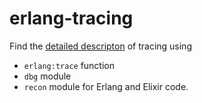 # erlang-tracing
Find the
[detailed descripton](https://github.com/sunneach/erlang-tracing/wiki)
of tracing  using
- `erlang:trace`  function
- `dbg` module
- `recon` module
for Erlang and Elixir code.
